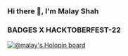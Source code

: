### Hi there 👋, I'm Malay Shah

<!--
**MALAY-21/MALAY-21** is a ✨ _special_ ✨ repository because its `README.md` (this file) appears on your GitHub profile.

Here are some ideas to get you started:

- 🔭 I’m currently working on ...
- 🌱 I’m currently learning ...
- 👯 I’m looking to collaborate on ...
- 🤔 I’m looking for help with ...
- 💬 Ask me about ...
- 📫 How to reach me: ...
- 😄 Pronouns: ...
- ⚡ Fun fact: ...
-->

### BADGES X HACKTOBERFEST-22
[![@malay's Holopin board](https://holopin.me/malay)](https://holopin.io/@malay)
